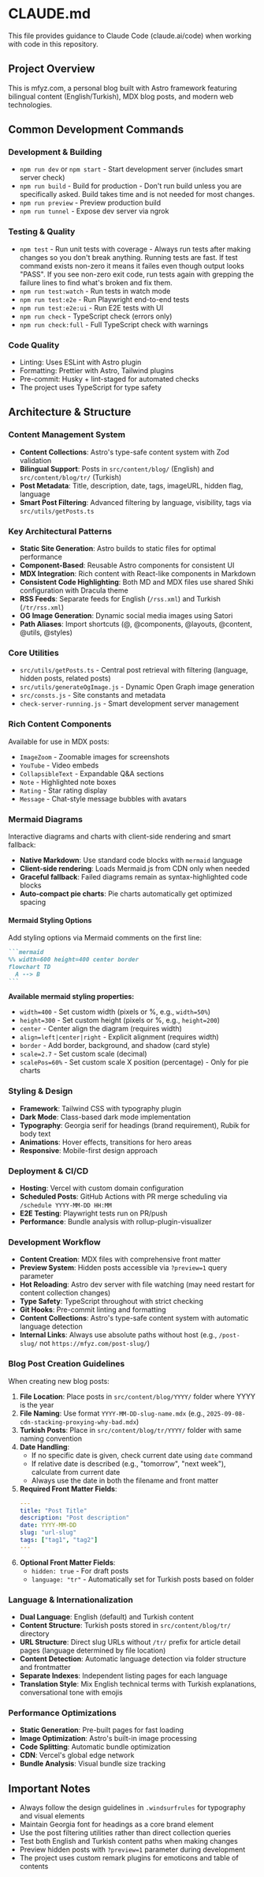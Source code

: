 # CLAUDE.md

This file provides guidance to Claude Code (claude.ai/code) when working with code in this repository.

## Project Overview

This is mfyz.com, a personal blog built with Astro framework featuring bilingual content (English/Turkish), MDX blog posts, and modern web technologies.

## Common Development Commands

### Development & Building
- `npm run dev` or `npm start` - Start development server (includes smart server check)
- `npm run build` - Build for production - Don't run build unless you are specifically asked. Build takes time and is not needed for most changes.
- `npm run preview` - Preview production build
- `npm run tunnel` - Expose dev server via ngrok

### Testing & Quality
- `npm test` - Run unit tests with coverage - Always run tests after making changes so you don't break anything. Running tests are fast. If test command exists non-zero it means it failes even though output looks "PASS". If you see non-zero exit code, run tests again with grepping the failure lines to find what's broken and fix them.
- `npm run test:watch` - Run tests in watch mode
- `npm run test:e2e` - Run Playwright end-to-end tests
- `npm run test:e2e:ui` - Run E2E tests with UI
- `npm run check` - TypeScript check (errors only)
- `npm run check:full` - Full TypeScript check with warnings

### Code Quality
- Linting: Uses ESLint with Astro plugin
- Formatting: Prettier with Astro, Tailwind plugins
- Pre-commit: Husky + lint-staged for automated checks
- The project uses TypeScript for type safety

## Architecture & Structure

### Content Management System
- **Content Collections**: Astro's type-safe content system with Zod validation
- **Bilingual Support**: Posts in `src/content/blog/` (English) and `src/content/blog/tr/` (Turkish)
- **Post Metadata**: Title, description, date, tags, imageURL, hidden flag, language
- **Smart Post Filtering**: Advanced filtering by language, visibility, tags via `src/utils/getPosts.ts`

### Key Architectural Patterns
- **Static Site Generation**: Astro builds to static files for optimal performance
- **Component-Based**: Reusable Astro components for consistent UI
- **MDX Integration**: Rich content with React-like components in Markdown
- **Consistent Code Highlighting**: Both MD and MDX files use shared Shiki configuration with Dracula theme
- **RSS Feeds**: Separate feeds for English (`/rss.xml`) and Turkish (`/tr/rss.xml`)
- **OG Image Generation**: Dynamic social media images using Satori
- **Path Aliases**: Import shortcuts (@, @components, @layouts, @content, @utils, @styles)

### Core Utilities
- `src/utils/getPosts.ts` - Central post retrieval with filtering (language, hidden posts, related posts)
- `src/utils/generateOgImage.js` - Dynamic Open Graph image generation
- `src/consts.js` - Site constants and metadata
- `check-server-running.js` - Smart development server management

### Rich Content Components
Available for use in MDX posts:
- `ImageZoom` - Zoomable images for screenshots
- `YouTube` - Video embeds
- `CollapsibleText` - Expandable Q&A sections
- `Note` - Highlighted note boxes
- `Rating` - Star rating display
- `Message` - Chat-style message bubbles with avatars

### Mermaid Diagrams
Interactive diagrams and charts with client-side rendering and smart fallback:
- **Native Markdown**: Use standard code blocks with `mermaid` language
- **Client-side rendering**: Loads Mermaid.js from CDN only when needed
- **Graceful fallback**: Failed diagrams remain as syntax-highlighted code blocks
- **Auto-compact pie charts**: Pie charts automatically get optimized spacing

#### Mermaid Styling Options
Add styling options via Mermaid comments on the first line:

````markdown
```mermaid
%% width=600 height=400 center border
flowchart TD
  A --> B
```
````

**Available mermaid styling properties:**
- `width=400` - Set custom width (pixels or %, e.g., `width=50%`)
- `height=300` - Set custom height (pixels or %, e.g., `height=200`)
- `center` - Center align the diagram (requires width)
- `align=left|center|right` - Explicit alignment (requires width)
- `border` - Add border, background, and shadow (card style)
- `scale=2.7` - Set custom scale (decimal)
- `scalePos=60%` - Set custom scale X position (percentage) - Only for pie charts

### Styling & Design
- **Framework**: Tailwind CSS with typography plugin
- **Dark Mode**: Class-based dark mode implementation
- **Typography**: Georgia serif for headings (brand requirement), Rubik for body text
- **Animations**: Hover effects, transitions for hero areas
- **Responsive**: Mobile-first design approach

### Deployment & CI/CD
- **Hosting**: Vercel with custom domain configuration
- **Scheduled Posts**: GitHub Actions with PR merge scheduling via `/schedule YYYY-MM-DD HH:MM`
- **E2E Testing**: Playwright tests run on PR/push
- **Performance**: Bundle analysis with rollup-plugin-visualizer

### Development Workflow
- **Content Creation**: MDX files with comprehensive front matter
- **Preview System**: Hidden posts accessible via `?preview=1` query parameter
- **Hot Reloading**: Astro dev server with file watching (may need restart for content collection changes)
- **Type Safety**: TypeScript throughout with strict checking
- **Git Hooks**: Pre-commit linting and formatting
- **Content Collections**: Astro's type-safe content system with automatic language detection
- **Internal Links**: Always use absolute paths without host (e.g., `/post-slug/` not `https://mfyz.com/post-slug/`)

### Blog Post Creation Guidelines
When creating new blog posts:
1. **File Location**: Place posts in `src/content/blog/YYYY/` folder where YYYY is the year
2. **File Naming**: Use format `YYYY-MM-DD-slug-name.mdx` (e.g., `2025-09-08-cdn-stacking-proxying-why-bad.mdx`)
3. **Turkish Posts**: Place in `src/content/blog/tr/YYYY/` folder with same naming convention
4. **Date Handling**: 
   - If no specific date is given, check current date using `date` command
   - If relative date is described (e.g., "tomorrow", "next week"), calculate from current date
   - Always use the date in both the filename and front matter
5. **Required Front Matter Fields**:
   ```yaml
   ---
   title: "Post Title"
   description: "Post description"
   date: YYYY-MM-DD
   slug: "url-slug"
   tags: ["tag1", "tag2"]
   ---
   ```
6. **Optional Front Matter Fields**:
   - `hidden: true` - For draft posts
   - `language: "tr"` - Automatically set for Turkish posts based on folder

### Language & Internationalization
- **Dual Language**: English (default) and Turkish content
- **Content Structure**: Turkish posts stored in `src/content/blog/tr/` directory
- **URL Structure**: Direct slug URLs without `/tr/` prefix for article detail pages (language determined by file location)
- **Content Detection**: Automatic language detection via folder structure and frontmatter
- **Separate Indexes**: Independent listing pages for each language
- **Translation Style**: Mix English technical terms with Turkish explanations, conversational tone with emojis

### Performance Optimizations
- **Static Generation**: Pre-built pages for fast loading
- **Image Optimization**: Astro's built-in image processing
- **Code Splitting**: Automatic bundle optimization
- **CDN**: Vercel's global edge network
- **Bundle Analysis**: Visual bundle size tracking

## Important Notes

- Always follow the design guidelines in `.windsurfrules` for typography and visual elements
- Maintain Georgia font for headings as a core brand element
- Use the post filtering utilities rather than direct collection queries
- Test both English and Turkish content paths when making changes
- Preview hidden posts with `?preview=1` parameter during development
- The project uses custom remark plugins for emoticons and table of contents